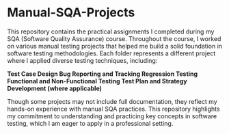 # Manual-SQA-Projects
This repository contains the practical assignments I completed during my SQA (Software Quality Assurance) course. Throughout the course, I worked on various manual testing projects that helped me build a solid foundation in software testing methodologies. Each folder represents a different project where I applied diverse testing techniques, including:

**Test Case Design
Bug Reporting and Tracking
Regression Testing
Functional and Non-Functional Testing
Test Plan and Strategy Development (where applicable)**

Though some projects may not include full documentation, they reflect my hands-on experience with manual SQA practices. This repository highlights my commitment to understanding and practicing key concepts in software testing, which I am eager to apply in a professional setting.
